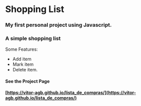 # Shopping List
### My first personal project using Javascript.

### A simple shopping list

Some Features:
- Add item
- Mark item
- Delete item.

#### See the Project Page
**[https://vitor-agb.github.io/lista_de_compras/](https://vitor-agb.github.io/lista_de_compras/)**
